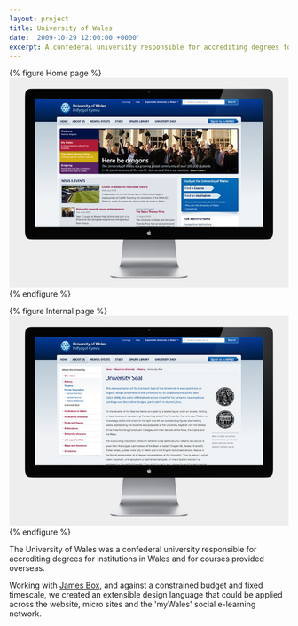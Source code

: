 ```yaml
---
layout: project
title: University of Wales
date: '2009-10-29 12:00:00 +0000'
excerpt: A confederal university responsible for accrediting degrees for institutions in Wales as well as for courses provided overseas.
---
```

{% figure Home page %}
![](/assets/images/projects/university_of_wales/0.jpg)
{% endfigure %}

{% figure Internal page %}
![](/assets/images/projects/university_of_wales/1.jpg)
{% endfigure %}

The University of Wales was a confederal university responsible for accrediting degrees for institutions in Wales and for courses provided overseas.

Working with [James Box][1], and against a constrained budget and fixed timescale, we created an extensible design language that could be applied across the website, micro sites and the 'myWales' social e-learning network.

[1]: http://clearleft.com/is/james-box/